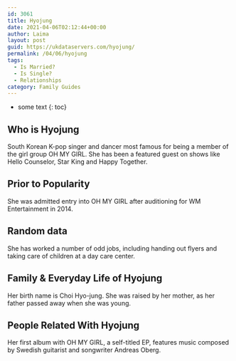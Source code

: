 ```yaml
---
id: 3061
title: Hyojung
date: 2021-04-06T02:12:44+00:00
author: Laima
layout: post
guid: https://ukdataservers.com/hyojung/
permalink: /04/06/hyojung
tags:
  - Is Married?
  - Is Single?
  - Relationships
category: Family Guides
---
```


* some text
{: toc}


## Who is Hyojung
                  
                  
                  
South Korean K-pop singer and dancer most famous for being a member of the girl group OH MY GIRL. She has been a featured guest on shows like Hello Counselor, Star King and Happy Together.
                  
              
            
              
            
                
                
                
## Prior to Popularity
                  
                  
                  
She was admitted entry into OH MY GIRL after auditioning for WM Entertainment in 2014.
                  
              
            
              
            
                
                
                
## Random data
                  
                  
                  
She has worked a number of odd jobs, including handing out flyers and taking care of children at a day care center.
                  
              
            
              
            
                
                
                
## Family & Everyday Life of Hyojung
                  
                  
                  
Her birth name is Choi Hyo-jung. She was raised by her mother, as her father passed away when she was young.
                  
              
            
              
            
                
                
                
## People Related With Hyojung
                  
                  
                  
Her first album with OH MY GIRL, a self-titled EP, features music composed by Swedish guitarist and songwriter Andreas Oberg. 
                  
              
            
              
            
                
              
            
              
              
            
            
              
            
          
          
          